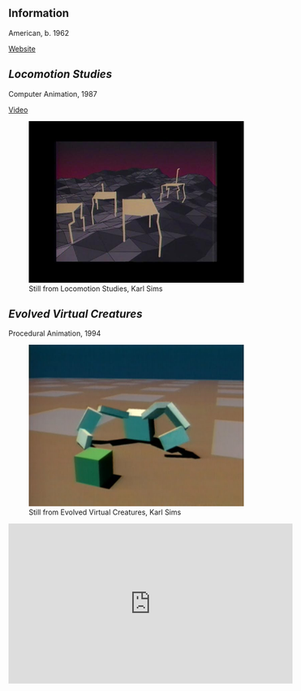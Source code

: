 ## Information

American, b. 1962 

[Website](https://www.karlsims.com/)

## *Locomotion Studies*

Computer Animation, 1987

[Video](https://www.youtube.com/watch?v=moRLVMHiTtk)

<figure> <img src = "/assets/images/02_maya_karlsims_locomotion.jpg"><figcaption>Still from Locomotion Studies, Karl Sims</figcaption></figure>

## *Evolved Virtual Creatures*

Procedural Animation, 1994

<figure> <img src = "/assets/images/02_maya_karlsims_evolved.jpg"><figcaption>Still from Evolved Virtual Creatures, Karl Sims</figcaption></figure>

<iframe width="560" height="315" src="https://www.youtube.com/embed/JBgG_VSP7f8?si=KWHN4_VgGdq5_h0Q" title="YouTube video player" frameborder="0" allow="accelerometer; autoplay; clipboard-write; encrypted-media; gyroscope; picture-in-picture; web-share" referrerpolicy="strict-origin-when-cross-origin" allowfullscreen></iframe>

